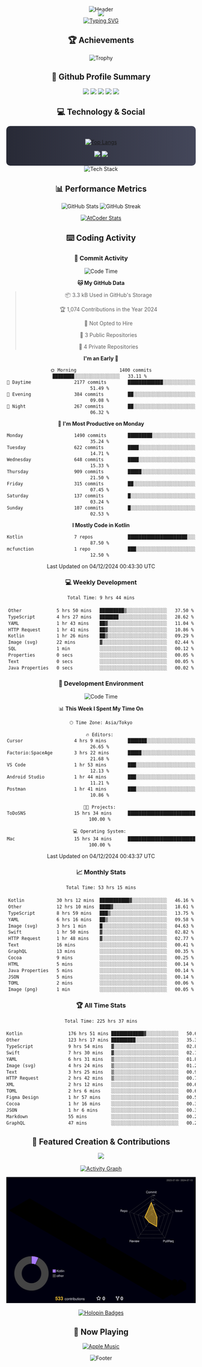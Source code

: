<div align="center">
  
![Header](https://capsule-render.vercel.app/api?type=waving&color=gradient&customColorList=12&height=300&section=header&text=Welcome%20to%20Batapii's%20Universe&fontSize=50&animation=fadeIn&fontAlignY=40&desc=Android%20Developer%20|%20Kotlin%20LOVE%20)

<div style="margin-top: -20px;">
  <img src="https://readme-typing-svg.herokuapp.com/?lines=Crafting+Android+Experiences;Building+Tomorrow's+Apps+Today;Always+Learning,+Always+Growing&font=Fira%20Code&center=true&width=440&height=45&color=f75c7e&vCenter=true&size=22&pause=1000">
</div>

<a href="https://git.io/typing-svg">
  <img src="https://readme-typing-svg.demolab.com?font=Fira+Code&weight=600&size=28&duration=4000&pause=1000&center=true&vCenter=true&width=800&lines=Hey+there!+I'm+Batapii+%F0%9F%91%8B;Android+Developer+from+Japan+%F0%9F%87%AF%F0%9F%87%B5" alt="Typing SVG" />
</a>

## 🏆 Achievements

![Trophy](https://github-profile-trophy.vercel.app/?username=batapii&theme=onestar&no-frame=true&no-bg=true&column=8&rank=SSS,SS,S,AAA,AA,A,B,C&margin-w=10&margin-h=10)

## 🎯 Github Profile Summary

<div align="center">
  <img src="http://github-profile-summary-cards.vercel.app/api/cards/profile-details?username=batapii&theme=radical" />
  <img src="http://github-profile-summary-cards.vercel.app/api/cards/repos-per-language?username=batapii&theme=radical" />
  <img src="http://github-profile-summary-cards.vercel.app/api/cards/most-commit-language?username=batapii&theme=radical" />
  <img src="http://github-profile-summary-cards.vercel.app/api/cards/stats?username=batapii&theme=radical" />
  <img src="http://github-profile-summary-cards.vercel.app/api/cards/productive-time?username=batapii&theme=radical" />
</div>

## 💻 Technology & Social

<div align="center" style="background: linear-gradient(to right, #282A36, #44475A); padding: 20px; border-radius: 10px;">

[![Top Langs](https://github-readme-stats.vercel.app/api/top-langs/?username=batapii
)](https://github.com/anuraghazra/github-readme-stats)

<div style="margin-top: 15px">
<a href="https://github.com/batapii"><img src="https://img.shields.io/github/followers/batapii?style=for-the-badge&logo=github&label=Follow&color=ff6e96&labelColor=282A36"/></a>
<a href="https://twitter.com/batapii3939"><img src="https://img.shields.io/twitter/follow/batapii?style=for-the-badge&logo=twitter&color=1DA1F2&labelColor=282A36&label= Twitter"/></a>
</div>

</div>

<div align="center">
<img src="https://github-readme-tech-stack.vercel.app/api/cards?title=Tech+Stack&align=center&titleAlign=center&fontSize=20&lineHeight=10&lineCount=4&theme=github_dark&width=800&bg=%230D1117&badge=%23161B22&border=%2321262D&titleColor=%2358A6FF&line1=kotlin%2Ckotlin%2C0095D5%3Bandroid%2Candroid%2C00ff00%3Bjetpackcompose%2Cjetpack%2C4285F4%3B&line2=swift%2Cswift%2CFA7343%3Bfirebase%2Cfirebase%2CFFCA28%3Bgithub%2Cgithub%2C181717%3B&line3=typescript%2Ctypescript%2C3178C6%3Bgraphql%2Cgraphql%2CE10098%3Bsupabase%2Csupabase%2C3FCF8E%3B&line4=gradle%2Cgradle%2C02303A%3Bgitkraken%2Cgitkraken%2C179287%3Bpostman%2Cpostman%2CFF6C37%3B" alt="Tech Stack" />
</div>



## 📊 Performance Metrics

<div align="center">

![GitHub Stats](https://github-readme-stats.vercel.app/api?username=batapii&show_icons=true&theme=radical&hide_border=true&bg_color=0D1117)
![GitHub Streak](https://github-readme-streak-stats.herokuapp.com/?user=batapii&theme=radical&hide_border=true&background=0D1117)

[![AtCoder Stats](https://atcoder-readme-stats.vercel.app/stats/batapii3939?theme=dark&show_history=5&width=495)](https://github.com/iwbc-mzk/atcoder-readme-stats)

</div>

## ⌨️ Coding Activity

### 🌟 Commit Activity
<!--START_SECTION:commit-stats-->
![Code Time](http://img.shields.io/badge/Code%20Time-349%20hrs%201%20min-blue)

**🐱 My GitHub Data** 

> 📦 3.3 kB Used in GitHub's Storage 
 > 
> 🏆 1,074 Contributions in the Year 2024
 > 
> 🚫 Not Opted to Hire
 > 
> 📜 3 Public Repositories 
 > 
> 🔑 4 Private Repositories 
 > 
**I'm an Early 🐤** 

```text
🌞 Morning                1400 commits        ████████░░░░░░░░░░░░░░░░░   33.11 % 
🌆 Daytime                2177 commits        █████████████░░░░░░░░░░░░   51.49 % 
🌃 Evening                384 commits         ██░░░░░░░░░░░░░░░░░░░░░░░   09.08 % 
🌙 Night                  267 commits         ██░░░░░░░░░░░░░░░░░░░░░░░   06.32 % 
```
📅 **I'm Most Productive on Monday** 

```text
Monday                   1490 commits        █████████░░░░░░░░░░░░░░░░   35.24 % 
Tuesday                  622 commits         ████░░░░░░░░░░░░░░░░░░░░░   14.71 % 
Wednesday                648 commits         ████░░░░░░░░░░░░░░░░░░░░░   15.33 % 
Thursday                 909 commits         █████░░░░░░░░░░░░░░░░░░░░   21.50 % 
Friday                   315 commits         ██░░░░░░░░░░░░░░░░░░░░░░░   07.45 % 
Saturday                 137 commits         █░░░░░░░░░░░░░░░░░░░░░░░░   03.24 % 
Sunday                   107 commits         █░░░░░░░░░░░░░░░░░░░░░░░░   02.53 % 
```


**I Mostly Code in Kotlin** 

```text
Kotlin                   7 repos             ██████████████████████░░░   87.50 % 
mcfunction               1 repo              ███░░░░░░░░░░░░░░░░░░░░░░   12.50 % 
```




 Last Updated on 04/12/2024 00:43:30 UTC
<!--END_SECTION:commit-stats-->

### 💻 Weekly Development
<!--START_SECTION:wakatime-->

```txt
Total Time: 9 hrs 44 mins

Other             5 hrs 50 mins   █████████▒░░░░░░░░░░░░░░░   37.50 %
TypeScript        4 hrs 27 mins   ███████░░░░░░░░░░░░░░░░░░   28.62 %
YAML              1 hr 43 mins    ██▓░░░░░░░░░░░░░░░░░░░░░░   11.04 %
HTTP Request      1 hr 41 mins    ██▓░░░░░░░░░░░░░░░░░░░░░░   10.86 %
Kotlin            1 hr 26 mins    ██▒░░░░░░░░░░░░░░░░░░░░░░   09.29 %
Image (svg)       22 mins         ▓░░░░░░░░░░░░░░░░░░░░░░░░   02.44 %
SQL               1 min           ░░░░░░░░░░░░░░░░░░░░░░░░░   00.12 %
Properties        0 secs          ░░░░░░░░░░░░░░░░░░░░░░░░░   00.05 %
Text              0 secs          ░░░░░░░░░░░░░░░░░░░░░░░░░   00.05 %
Java Properties   0 secs          ░░░░░░░░░░░░░░░░░░░░░░░░░   00.02 %
```

<!--END_SECTION:wakatime-->

### 🔨 Development Environment
<!--START_SECTION:dev-stats-->
![Code Time](http://img.shields.io/badge/Code%20Time-349%20hrs%201%20min-blue)

📊 **This Week I Spent My Time On** 

```text
🕑︎ Time Zone: Asia/Tokyo

🔥 Editors: 
Cursor                   4 hrs 9 mins        ███████░░░░░░░░░░░░░░░░░░   26.65 % 
Factorio:SpaceAge        3 hrs 22 mins       █████░░░░░░░░░░░░░░░░░░░░   21.68 % 
VS Code                  1 hr 53 mins        ███░░░░░░░░░░░░░░░░░░░░░░   12.13 % 
Android Studio           1 hr 44 mins        ███░░░░░░░░░░░░░░░░░░░░░░   11.21 % 
Postman                  1 hr 41 mins        ███░░░░░░░░░░░░░░░░░░░░░░   10.86 % 

🐱‍💻 Projects: 
ToDoSNS                  15 hrs 34 mins      █████████████████████████   100.00 % 

💻 Operating System: 
Mac                      15 hrs 34 mins      █████████████████████████   100.00 % 
```


 Last Updated on 04/12/2024 00:43:37 UTC
<!--END_SECTION:dev-stats-->

### 📈 Monthly Stats
<!--START_SECTION:wakamonth-->

```txt
Total Time: 53 hrs 15 mins

Kotlin            30 hrs 12 mins  ███████████▓░░░░░░░░░░░░░   46.16 %
Other             12 hrs 10 mins  ████▓░░░░░░░░░░░░░░░░░░░░   18.61 %
TypeScript        8 hrs 59 mins   ███▒░░░░░░░░░░░░░░░░░░░░░   13.75 %
YAML              6 hrs 16 mins   ██▒░░░░░░░░░░░░░░░░░░░░░░   09.58 %
Image (svg)       3 hrs 1 min     █░░░░░░░░░░░░░░░░░░░░░░░░   04.63 %
Swift             1 hr 50 mins    ▓░░░░░░░░░░░░░░░░░░░░░░░░   02.82 %
HTTP Request      1 hr 48 mins    ▓░░░░░░░░░░░░░░░░░░░░░░░░   02.77 %
Text              16 mins         ░░░░░░░░░░░░░░░░░░░░░░░░░   00.41 %
GraphQL           13 mins         ░░░░░░░░░░░░░░░░░░░░░░░░░   00.35 %
Cocoa             9 mins          ░░░░░░░░░░░░░░░░░░░░░░░░░   00.25 %
HTML              5 mins          ░░░░░░░░░░░░░░░░░░░░░░░░░   00.14 %
Java Properties   5 mins          ░░░░░░░░░░░░░░░░░░░░░░░░░   00.14 %
JSON              5 mins          ░░░░░░░░░░░░░░░░░░░░░░░░░   00.14 %
TOML              2 mins          ░░░░░░░░░░░░░░░░░░░░░░░░░   00.06 %
Image (png)       1 min           ░░░░░░░░░░░░░░░░░░░░░░░░░   00.05 %
```

<!--END_SECTION:wakamonth-->

### 🏆 All Time Stats
<!--START_SECTION:wakaalltime-->

```txt
Total Time: 225 hrs 37 mins

Kotlin                 176 hrs 51 mins ████████████▓░░░░░░░░░░░░   50.69 %
Other                  123 hrs 17 mins █████████░░░░░░░░░░░░░░░░   35.34 %
TypeScript             9 hrs 54 mins   ▓░░░░░░░░░░░░░░░░░░░░░░░░   02.84 %
Swift                  7 hrs 30 mins   ▓░░░░░░░░░░░░░░░░░░░░░░░░   02.15 %
YAML                   6 hrs 31 mins   ▒░░░░░░░░░░░░░░░░░░░░░░░░   01.87 %
Image (svg)            4 hrs 24 mins   ▒░░░░░░░░░░░░░░░░░░░░░░░░   01.26 %
Text                   3 hrs 25 mins   ▒░░░░░░░░░░░░░░░░░░░░░░░░   00.98 %
HTTP Request           2 hrs 42 mins   ▒░░░░░░░░░░░░░░░░░░░░░░░░   00.78 %
XML                    2 hrs 12 mins   ░░░░░░░░░░░░░░░░░░░░░░░░░   00.63 %
TOML                   2 hrs 6 mins    ░░░░░░░░░░░░░░░░░░░░░░░░░   00.61 %
Figma Design           1 hr 57 mins    ░░░░░░░░░░░░░░░░░░░░░░░░░   00.56 %
Cocoa                  1 hr 16 mins    ░░░░░░░░░░░░░░░░░░░░░░░░░   00.37 %
JSON                   1 hr 6 mins     ░░░░░░░░░░░░░░░░░░░░░░░░░   00.32 %
Markdown               55 mins         ░░░░░░░░░░░░░░░░░░░░░░░░░   00.26 %
GraphQL                47 mins         ░░░░░░░░░░░░░░░░░░░░░░░░░   00.22 %
```

<!--END_SECTION:wakaalltime-->


## 🌟 Featured Creation & Contributions

<div align="center">
  <a href="https://github.com/batapii/ToDoSNS">
    <img src="https://github-readme-stats.vercel.app/api/pin/?username=batapii&repo=ToDoSNS&theme=radical&hide_border=true&bg_color=0D1117" />
  </a>

[![Activity Graph](https://github-readme-activity-graph.vercel.app/graph?username=batapii&custom_title=Contribution%20Graph&hide_border=true&theme=radical&bg_color=0D1117)](https://github.com/ashutosh00710/github-readme-activity-graph)

![3D Contrib](./profile-3d-contrib/profile-night-rainbow.svg)

[![Holopin Badges](https://holopin.me/batapii)](https://holopin.io/@batapii)

</div>

## 🎵 Now Playing

<div align="center">
  
[![Apple Music](https://music-profile.rayriffy.com/theme/dark.svg?uid=001005.6598667d2ffd4a10a4f429edd0ba24c4.1156)](https://github.com/rayriffy/apple-music-github-profile)

</div>

![Footer](https://capsule-render.vercel.app/api?type=waving&color=gradient&customColorList=12&height=100&section=footer)

</div>
